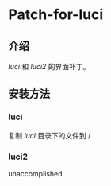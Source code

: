 Patch-for-luci
================

介绍
----------

*luci* 和 *luci2* 的界面补丁。

安装方法
----------

### luci

复制 *luci* 目录下的文件到 /

### luci2

unaccomplished
